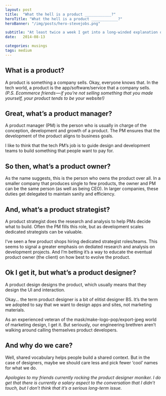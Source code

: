 ```yaml
---
layout: post
title:  "What the hell is a product ____________?"
heroTitle: "What the hell is a product ____________?"
heroBanner: "/img/posts/hero-stevejobs.png"

subtitle: "At least twice a week I get into a long-winded explanation of what a product _______ is. Designer, manager, strategist etc."
date:   2014-08-13

categories: musings
tags: medium
---
```


## What is a product?
A product is something a company sells. Okay, everyone knows that. In the tech world, a product is the app/software/service that a company sells. *(P.S. Ecommerce friends — if you’re not selling something that you made yourself, your product tends to be your website!)*

## Great, what’s a product manager?
A product manager (PM) is the person who is usually in charge of the conception, development and growth of a product. The PM ensures that the development of the product aligns to business goals.

I like to think that the tech PM’s job is to guide design and development teams to build something that people want to pay for.

## So then, what’s a product owner?
As the name suggests, this is the person who owns the product over all. In a smaller company that produces single to few products, the owner and PM can be the same person (as well as being CEO). In larger companies, these duties get delegated to maintain sanity and efficiency.

## And, what’s a product strategist?
A product strategist does the research and analysis to help PMs decide what to build. Often the PM fills this role, but as development scales dedicated strategists can be valuable.

I’ve seen a few product shops hiring dedicated strategist roles/teams. This seems to signal a greater emphasis on dediated research and analysis on development projects. And I’m betting it’s a way to educate the eventual product owner (the client) on how best to evolve the product.

## Ok I get it, but what’s a product designer?
A product design designs the product, which usually means that they design the UI and interaction.

Okay… the term product designer is a bit of elitist designer BS. It’s the term we adopted to say that we want to design apps and sites, not marketing materials.

As an experienced veteran of the mask/make-logo-pop/export-jpeg world of marketing design, I get it. But seriously, our engineering brethren aren’t walking around calling themselves product developers.

## And why do we care?
Well, shared vocabulary helps people build a shared context. But in the case of designers, maybe we should care less and pick fewer ‘cool’ names for what we do.

*Apologies to my friends currently rocking the product designer moniker. I do get that there is currently a salary aspect to the conversation that I didn’t touch, but I don’t think that it’s a serious long-term issue.*